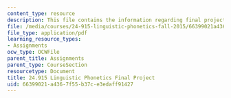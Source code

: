 ```yaml
---
content_type: resource
description: This file contains the information regarding final project.
file: /media/courses/24-915-linguistic-phonetics-fall-2015/66399021a4367f55b37ce3edaff91427_MIT24_915F15_FinalProject.pdf
file_type: application/pdf
learning_resource_types:
- Assignments
ocw_type: OCWFile
parent_title: Assignments
parent_type: CourseSection
resourcetype: Document
title: 24.915 Linguistic Phonetics Final Project
uid: 66399021-a436-7f55-b37c-e3edaff91427
---
```

